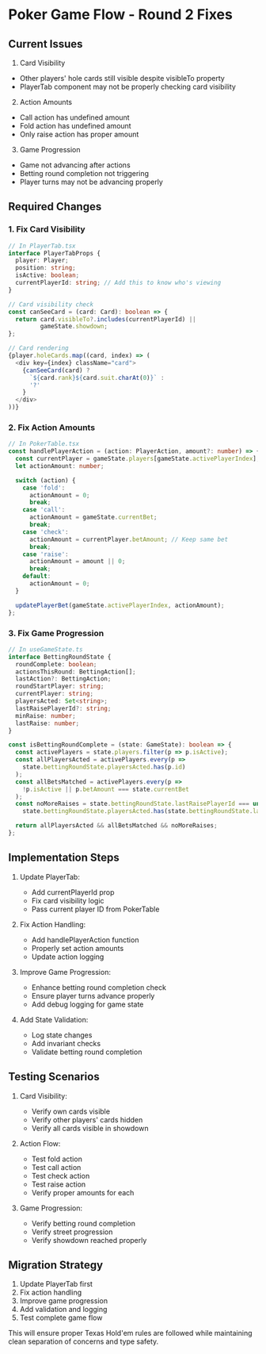 # Poker Game Flow - Round 2 Fixes

## Current Issues

1. Card Visibility
- Other players' hole cards still visible despite visibleTo property
- PlayerTab component may not be properly checking card visibility

2. Action Amounts
- Call action has undefined amount
- Fold action has undefined amount
- Only raise action has proper amount

3. Game Progression
- Game not advancing after actions
- Betting round completion not triggering
- Player turns may not be advancing properly

## Required Changes

### 1. Fix Card Visibility

```typescript
// In PlayerTab.tsx
interface PlayerTabProps {
  player: Player;
  position: string;
  isActive: boolean;
  currentPlayerId: string; // Add this to know who's viewing
}

// Card visibility check
const canSeeCard = (card: Card): boolean => {
  return card.visibleTo?.includes(currentPlayerId) || 
         gameState.showdown;
};

// Card rendering
{player.holeCards.map((card, index) => (
  <div key={index} className="card">
    {canSeeCard(card) ? 
      `${card.rank}${card.suit.charAt(0)}` : 
      '?'
    }
  </div>
))}
```

### 2. Fix Action Amounts

```typescript
// In PokerTable.tsx
const handlePlayerAction = (action: PlayerAction, amount?: number) => {
  const currentPlayer = gameState.players[gameState.activePlayerIndex];
  let actionAmount: number;

  switch (action) {
    case 'fold':
      actionAmount = 0;
      break;
    case 'call':
      actionAmount = gameState.currentBet;
      break;
    case 'check':
      actionAmount = currentPlayer.betAmount; // Keep same bet
      break;
    case 'raise':
      actionAmount = amount || 0;
      break;
    default:
      actionAmount = 0;
  }

  updatePlayerBet(gameState.activePlayerIndex, actionAmount);
};
```

### 3. Fix Game Progression

```typescript
// In useGameState.ts
interface BettingRoundState {
  roundComplete: boolean;
  actionsThisRound: BettingAction[];
  lastAction?: BettingAction;
  roundStartPlayer: string;
  currentPlayer: string;
  playersActed: Set<string>;
  lastRaisePlayerId?: string;
  minRaise: number;
  lastRaise: number;
}

const isBettingRoundComplete = (state: GameState): boolean => {
  const activePlayers = state.players.filter(p => p.isActive);
  const allPlayersActed = activePlayers.every(p => 
    state.bettingRoundState.playersActed.has(p.id)
  );
  const allBetsMatched = activePlayers.every(p => 
    !p.isActive || p.betAmount === state.currentBet
  );
  const noMoreRaises = state.bettingRoundState.lastRaisePlayerId === undefined ||
    state.bettingRoundState.playersActed.has(state.bettingRoundState.lastRaisePlayerId);

  return allPlayersActed && allBetsMatched && noMoreRaises;
};
```

## Implementation Steps

1. Update PlayerTab:
   - Add currentPlayerId prop
   - Fix card visibility logic
   - Pass current player ID from PokerTable

2. Fix Action Handling:
   - Add handlePlayerAction function
   - Properly set action amounts
   - Update action logging

3. Improve Game Progression:
   - Enhance betting round completion check
   - Ensure player turns advance properly
   - Add debug logging for game state

4. Add State Validation:
   - Log state changes
   - Add invariant checks
   - Validate betting round completion

## Testing Scenarios

1. Card Visibility:
   - Verify own cards visible
   - Verify other players' cards hidden
   - Verify all cards visible in showdown

2. Action Flow:
   - Test fold action
   - Test call action
   - Test check action
   - Test raise action
   - Verify proper amounts for each

3. Game Progression:
   - Verify betting round completion
   - Verify street progression
   - Verify showdown reached properly

## Migration Strategy

1. Update PlayerTab first
2. Fix action handling
3. Improve game progression
4. Add validation and logging
5. Test complete game flow

This will ensure proper Texas Hold'em rules are followed while maintaining clean separation of concerns and type safety.